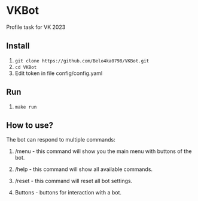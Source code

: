 # VKBot
Profile task for VK 2023

## Install

1. ```git clone https://github.com/Belo4ka0798/VKBot.git```
2. ```cd VKBot```
3. Edit token in file config/config.yaml

## Run

1. ```make run```

## How to use?

The bot can respond to multiple commands:

1. /menu - this command will show you the main menu with buttons of the bot.

2. /help - this command will show all available commands.

3. /reset - this command will reset all bot settings.

4. Buttons - buttons for interaction with a bot.
